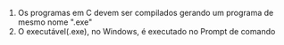 1. Os programas em C devem ser compilados gerando um programa de mesmo nome ".exe"
2. O executável(.exe), no Windows, é executado no Prompt de comando
